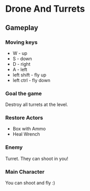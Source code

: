 # Drone And Turrets
## Gameplay
### Moving keys
- W - up
- S - down
- D - right
- A - left
- left shift - fly up
- left ctrl - fly down
### Goal the game 
Destroy all turrets at the level. 
### Restore Actors
- Box with Ammo
- Heal Wrench
### Enemy
Turret.
They can shoot in you!

### Main Character
You can shoot and fly :)
